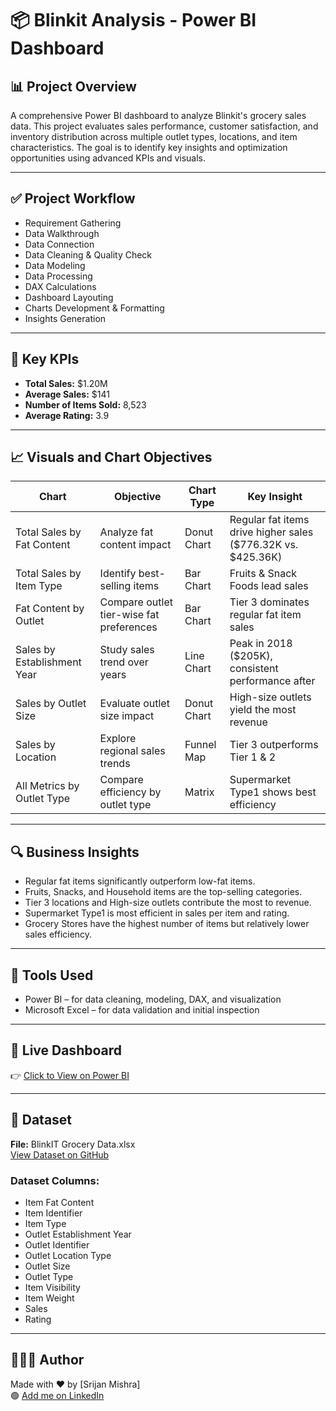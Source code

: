 # 📦 Blinkit Analysis - Power BI Dashboard

## 📊 Project Overview
A comprehensive Power BI dashboard to analyze Blinkit's grocery sales data. This project evaluates sales performance, customer satisfaction, and inventory distribution across multiple outlet types, locations, and item characteristics. The goal is to identify key insights and optimization opportunities using advanced KPIs and visuals.

---

## ✅ Project Workflow
- Requirement Gathering  
- Data Walkthrough  
- Data Connection  
- Data Cleaning & Quality Check  
- Data Modeling  
- Data Processing  
- DAX Calculations  
- Dashboard Layouting  
- Charts Development & Formatting  
- Insights Generation  

---

## 💸 Key KPIs
- **Total Sales:** $1.20M  
- **Average Sales:** $141  
- **Number of Items Sold:** 8,523  
- **Average Rating:** 3.9  

---

## 📈 Visuals and Chart Objectives

| Chart                     | Objective                    | Chart Type   | Key Insight                                         |
|---------------------------|------------------------------|--------------|----------------------------------------------------|
| Total Sales by Fat Content | Analyze fat content impact   | Donut Chart  | Regular fat items drive higher sales ($776.32K vs. $425.36K) |
| Total Sales by Item Type   | Identify best-selling items  | Bar Chart    | Fruits & Snack Foods lead sales                     |
| Fat Content by Outlet      | Compare outlet tier-wise fat preferences | Bar Chart    | Tier 3 dominates regular fat item sales             |
| Sales by Establishment Year| Study sales trend over years | Line Chart   | Peak in 2018 ($205K), consistent performance after  |
| Sales by Outlet Size       | Evaluate outlet size impact  | Donut Chart  | High-size outlets yield the most revenue            |
| Sales by Location          | Explore regional sales trends| Funnel Map   | Tier 3 outperforms Tier 1 & 2                        |
| All Metrics by Outlet Type | Compare efficiency by outlet type | Matrix       | Supermarket Type1 shows best efficiency              |

---

## 🔍 Business Insights
- Regular fat items significantly outperform low-fat items.  
- Fruits, Snacks, and Household items are the top-selling categories.  
- Tier 3 locations and High-size outlets contribute the most to revenue.  
- Supermarket Type1 is most efficient in sales per item and rating.  
- Grocery Stores have the highest number of items but relatively lower sales efficiency.  

---

## 🧮 Tools Used
- Power BI – for data cleaning, modeling, DAX, and visualization  
- Microsoft Excel – for data validation and initial inspection  

---

## 🔗 Live Dashboard  
👉 [Click to View on Power BI](https://app.powerbi.com/links/ASd44rMTA1?ctid=1d777d2e-76a3-4622-b6b7-95a034e70e56&pbi_source=linkShare)  

---

## 📂 Dataset  
**File:** BlinkIT Grocery Data.xlsx  
[View Dataset on GitHub]([Blinkit_Grocery_Data.csv](./blinkIT%20Grocery%20Data.xlsx))  

### Dataset Columns:
- Item Fat Content  
- Item Identifier  
- Item Type  
- Outlet Establishment Year  
- Outlet Identifier  
- Outlet Location Type  
- Outlet Size  
- Outlet Type  
- Item Visibility  
- Item Weight  
- Sales  
- Rating  

---

## 🙋🏻‍♀️ Author  
Made with ❤️ by [Srijan Mishra]  
🟢 [Add me on LinkedIn](https://www.linkedin.com/in/srijan-mishra-29225011)
